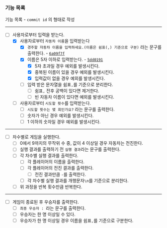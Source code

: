 ### 기능 목록

기능 목록 - `commit id` 의 형태로 작성

---

- [ ] 사용자로부터 입력을 받는다.
  - [x] 사용자로부터 `자동차 이름`을 입력받는다
    - [x] `경주할 자동차 이름을 입력하세요.(이름은 쉼표(,) 기준으로 구분)` 라는 문구를 출력한다. - [`6a09f7f`](https://github.com/woowacourse-precourse/javascript-racingcar-6/commit/6a09f7ff8b83c1b89be5c98529bbea7122cf9116)
    - [x] 이름은 5자 이하로 입력받는다. - [`5dd0191`](https://github.com/ho991217/javascript-racingcar-6/commit/5dd01916d72931d7c2fd48b6d148adc85b1ed6b6)
      - [x] 5자 초과일 경우 예외를 발생시킨다.
      - [x] 중복된 이름이 있을 경우 예외를 발생시킨다.
      - [x] 입력값이 없을 경우 예외를 발생시킨다.
    - [ ] 입력 받은 문자열을 쉼표`,`를 기준으로 분리한다.
      - [ ] 쉼표`,` 전후 공백이 있다면 제거한다.
      - [ ] 빈 자동차 이름이 있다면 예외를 발생시킨다.
  - [ ] 사용자로부터 `시도할 횟수`를 입력받는다.
    - [ ] `시도할 횟수는 몇 회인가요?` 라는 문구를 출력한다.
    - [ ] 숫자가 아닌 경우 예외를 발생시킨다.
    - [ ] 1 이하의 숫자일 경우 예외를 발생시킨다.

---

- [ ] 차수별로 게임을 실행한다.
  - [ ] 0에서 9까지의 무작위 수 중, 값이 4 이상일 경우 자동차는 전진한다.
  - [ ] 실행 결과를 출력하기 전 `실행 결과`라는 문구를 출력한다.
  - [ ] 각 차수별 실행 결과를 출력한다.
    - [ ] 각 플레이어의 이름을 출력한다.
    - [ ] 각 플레이어의 전진 결과를 출력한다.
      - [ ] 전진 결과만큼 `-`를 출력한다.
    - [ ] 각 차수별 실행 결과를 개행문자`\n`를 기준으로 분리한다.
  - [ ] 위 과정을 반복 횟수만큼 반복한다.

---

- [ ] 게임이 종료된 후 우승자를 출력한다.
  - [ ] `최종 우승자 : `라는 문구를 출력한다.
  - [ ] 우승자는 한 명 이상일 수 있다.
  - [ ] 우승자가 한 명 이상일 경우 이름을 쉼표`,`를 기준으로 구분한다.
